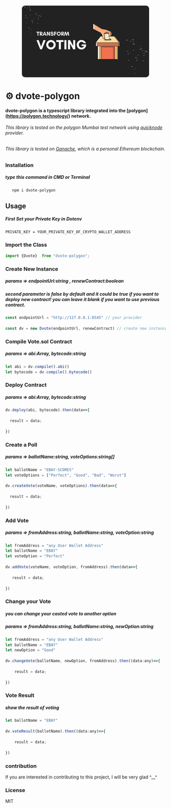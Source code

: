 <p style="text-align:center;">
  <img style="border-radius:10px;" src="asset/header/header.png" width="400px" alt="header.png">
</p>

# ⚙️ dvote-polygon

#### dvote-polygon is a typescript library integrated into the     [polygon] (https://polygon.technology/) network.

###### This library is tested on the polygon Mumbai test network using [quicknode](https://www.quicknode.com/) provider.
###### This library is tested on [Ganache](https://trufflesuite.com/ganache/), which is a personal Ethereum blockchain.


### Installation
##### type this command in CMD or Terminal
```bash
   npm i dvote-polygon
```

## Usage
##### First Set your Private Key in Dotenv
```env
PRIVATE_KEY = YOUR_PRIVATE_KEY_OF_CRYPTO_WALLET_ADDRESS
```

### Import the Class
```js
import {Dvote}  from "dvote-polygon";
```

### Create New Instance
##### params => endpointUrl:string , renewContract:boolean
##### second parameter is false by default and it could be true if you want to deploy new contract! you can leave it blank if you want to use previous contract.
```js
const endpointUrl = "http://127.0.0.1:8545" // your provider

const dv = new Dvote(endpointUrl, renewContract) // create new instance
```

### Compile Vote.sol Contract
##### params => abi:Array<JSON>, bytecode:string
```js
let abi = dv.compile().abi()
let bytecode = dv.compile().bytecode()
```

### Deploy Contract
##### params => abi:Array<JSON>, bytecode:string
```js
dv.deploy(abi, bytecode).then(data=>{

  result = data;

})
```

### Create a Poll
##### params => ballotName:string, voteOptions:string[]
```js
let ballotName = "EBAY-SCORES"
let voteOptions = ["Perfect", "Good", "Bad", "Worst"]

dv.createVote(voteName, voteOptions).then(data=>{

  result = data;

})
```

### Add Vote
##### params => fromAddress:string, ballotName:string, voteOption:string
```js
let fromAddress = "any User Wallet Address"
let ballotName = "EBAY"
let voteOption = "Perfect"

dv.addVote(voteName, voteOption, fromAddress).then(data=>{

   result = data;
    
})
```

### Change your Vote
##### you can change your casted vote to another option
##### params => fromAddress:string, ballotName:string, newOption:string
```js
let fromAddress = "any User Wallet Address"
let ballotName = "EBAY"
let newOption = "Good"

dv.changeVote(ballotName, newOption, fromAddress).then((data:any)=>{

    result = data;

})
```

### Vote Result
##### show the result of voting
```js
let ballotName = "EBAY"

dv.voteResult(ballotName).then((data:any)=>{

    result = data;

})
```

### contribution
If you are interested in contributing to this project, I will be very glad ^__^

### License
MIT

